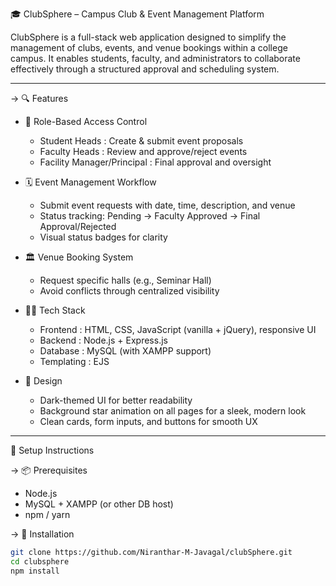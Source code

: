   🎓 ClubSphere – Campus Club & Event Management Platform

ClubSphere is a full-stack web application designed to simplify the management of clubs, events, and venue bookings within a college campus. It enables students, faculty, and administrators to collaborate effectively through a structured approval and scheduling system.

---

 -> 🔍 Features

- 🎯  Role-Based Access Control   
  -  Student Heads : Create & submit event proposals  
  -  Faculty Heads : Review and approve/reject events  
  -  Facility Manager/Principal : Final approval and oversight

- 🗓️  Event Management Workflow   
  - Submit event requests with date, time, description, and venue  
  - Status tracking: Pending → Faculty Approved → Final Approval/Rejected  
  - Visual status badges for clarity

- 🏛️  Venue Booking System   
  - Request specific halls (e.g., Seminar Hall)  
  - Avoid conflicts through centralized visibility

- 🧑‍💻  Tech Stack 
  -  Frontend : HTML, CSS, JavaScript (vanilla + jQuery), responsive UI  
  -  Backend : Node.js + Express.js  
  -  Database : MySQL (with XAMPP support)  
  -  Templating : EJS

- 🌌  Design 
  - Dark-themed UI for better readability  
  - Background star animation on all pages for a sleek, modern look  
  - Clean cards, form inputs, and buttons for smooth UX

---

🚀 Setup Instructions

 -> 📦 Prerequisites
- Node.js
- MySQL + XAMPP (or other DB host)
- npm / yarn

 -> 🔧 Installation
```bash
git clone https://github.com/Niranthar-M-Javagal/clubSphere.git
cd clubsphere
npm install
